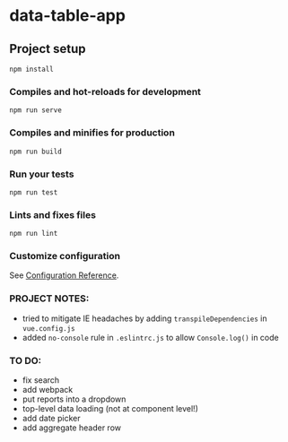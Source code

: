 # data-table-app

## Project setup
```
npm install
```

### Compiles and hot-reloads for development
```
npm run serve
```

### Compiles and minifies for production
```
npm run build
```

### Run your tests
```
npm run test
```

### Lints and fixes files
```
npm run lint
```

### Customize configuration
See [Configuration Reference](https://cli.vuejs.org/config/).

### PROJECT NOTES:
* tried to mitigate IE headaches by adding `transpileDependencies` in `vue.config.js`
* added `no-console` rule in `.eslintrc.js` to allow `Console.log()` in code


### TO DO:
* fix search
* add webpack
* put reports into a dropdown
* top-level data loading (not at component level!)
* add date picker
* add aggregate header row
